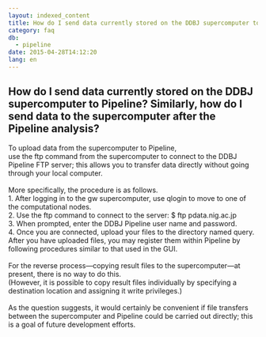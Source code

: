 ```yaml
---
layout: indexed_content
title: How do I send data currently stored on the DDBJ supercomputer to Pipeline? Similarly, how do I send data to the supercomputer after the Pipeline analysis?
category: faq
db:
  - pipeline
date: 2015-04-28T14:12:20
lang: en
---
```


## How do I send data currently stored on the DDBJ supercomputer to Pipeline? Similarly, how do I send data to the supercomputer after the Pipeline analysis?

To upload data from the supercomputer to Pipeline, <br>use the ftp command from the supercomputer to connect to the DDBJ Pipeline FTP server; this allows you to transfer data directly without going through your local computer.<br><br>More specifically, the procedure is as follows.<br>1. After logging in to the gw supercomputer, use qlogin to move to one of the computational nodes.<br>2. Use the ftp command to connect to the server: $ ftp pdata.nig.ac.jp<br>3. When prompted, enter the DDBJ Pipeline user name and password.<br>4. Once you are connected, upload your files to the directory named query.<br>After you have uploaded files, you may register them within Pipeline by following procedures similar to that used in the GUI.<br><br>For the reverse process—copying result files to the supercomputer—at present, there is no way to do this.<br>(However, it is possible to copy result files individually by specifying a destination location and assigning it write privileges.)<br><br>As the question suggests, it would certainly be convenient if file transfers between the supercomputer and Pipeline could be carried out directly; this is a goal of future development efforts.